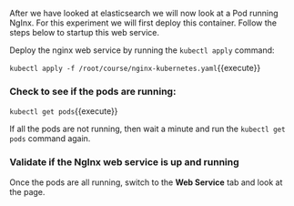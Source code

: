 After we have looked at elasticsearch we will now look at a Pod running NgInx. For this experiment we will first deploy this container.
Follow the steps below to startup this web service.

Deploy the nginx web service by running the `kubectl apply` command:

`kubectl apply -f /root/course/nginx-kubernetes.yaml`{{execute}}

### Check to see if the pods are running:

`kubectl get pods`{{execute}}

If all the pods are not running, then wait a minute and run the `kubectl get pods` command again. 

### Validate if the NgInx web service is up and running 

Once the pods are all running, switch to the **Web Service** tab and look at the page.
